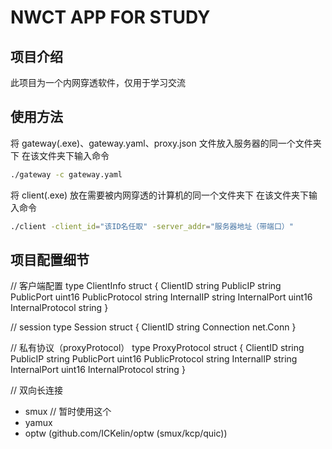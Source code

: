 # NWCT APP FOR STUDY

## 项目介绍

此项目为一个内网穿透软件，仅用于学习交流

## 使用方法

将 gateway(.exe)、gateway.yaml、proxy.json 文件放入服务器的同一个文件夹下
在该文件夹下输入命令

```bash
./gateway -c gateway.yaml
```

将 client(.exe) 放在需要被内网穿透的计算机的同一个文件夹下
在该文件夹下输入命令

```bash
./client -client_id="该ID名任取" -server_addr="服务器地址（带端口）"
```

## 项目配置细节

// 客户端配置
type ClientInfo struct {
    ClientID string
    PublicIP string
    PublicPort uint16
    PublicProtocol string
    InternalIP string
    InternalPort uint16
    InternalProtocol string
}

// session
type Session struct {
    ClientID string
    Connection net.Conn
}

// 私有协议（proxyProtocol）
type ProxyProtocol struct {
    ClientID string
    PublicIP string
    PublicPort uint16
    PublicProtocol string
    InternalIP string
    InternalPort uint16
    InternalProtocol string
}

// 双向长连接

- smux    // 暂时使用这个
- yamux
- optw (github.com/ICKelin/optw (smux/kcp/quic))
